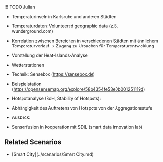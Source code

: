 !!! TODO
    Julian

- Temperaturinseln in Karlsruhe und anderen Städten
- Temperaturdaten: Volunteered geographic data (z.B. wunderground.com)
- Korrelation zwischen Bereichen in verschiedenen Städten mit ähnlichem Temperaturverlauf -> Zugang zu Ursachen für Temperaturentwicklung

- Vorstellung der Heat-Islands-Analyse
- Wetterstationen
- Technik: Sensebox (<https://sensebox.de>)
- Beispielstation (<https://opensensemap.org/explore/58b4354fe53e0b001251119d>)
- Hotspotanalyse (SoH, Stability of Hotspots):
- Abhängigkeit des Auftretens von Hotspots von der Aggregationsstufe
- Ausblick:
- Sensorfusion in Kooperation mit SDIL (smart data innovation lab)


## Related Scenarios
- [Smart City](../scenarios/Smart City.md)
